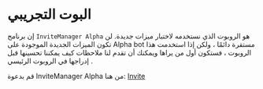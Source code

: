 # البوت التجريبي

إن برنامج `InviteManager Alpha` هو الروبوت الذي نستخدمه لاختبار ميزات جديدة. لن تكون الميزات الجديدة الموجودة على Alpha bot مستقرة دائمًا ، ولكن إذا استخدمت هذا الروبوت ، فستكون أول من يراها ويمكنك أن تقدم لنا ملاحظات كيف يمكننا تحسينها قبل إدراجها في الروبوت الرئيسي .

قم بدعوة InviteManager Alpha من هنا: [Invite](https://discordapp.com/oauth2/authorize?client_id=412380586737664020&permissions=268435616&scope=bot&redirect_uri=https://google.com)
